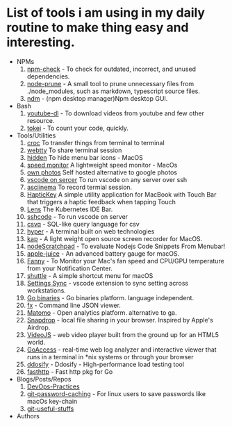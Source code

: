 # List of tools i am using in my daily routine to make thing easy and interesting. 

* NPMs
    1. [npm-check](https://github.com/dylang/npm-check) - To check for outdated, incorrect, and unused dependencies.
    2. [node-prune](https://github.com/tj/node-prune) - A small tool to prune unnecessary files from ./node_modules, such as markdown, typescript source files.
    3. [ndm](https://github.com/720kb/ndm) - (npm desktop manager)Npm desktop GUI.
* Bash
    1. [youtube-dl](https://ytdl-org.github.io/youtube-dl/index.html) - To download videos from youtube and few other resource.
    2. [tokei](https://github.com/XAMPPRocky/tokei) - To count your code, quickly.
* Tools/Utilities
    1.  [croc](https://github.com/schollz/croc) To transfer things from terminal to terminal
    2.  [webtty](https://github.com/maxmcd/webtty) To share terminal session
    3.  [hidden](https://github.com/dwarvesf/hidden) To hide menu bar icons - MacOS
    4.  [speed monitor](https://github.com/albertofwb/SpeedMonitor) A lightweight speed monitor - MacOs
    5.  [own photos](https://github.com/hooram/ownphotos) Self hosted alternative to google photos
    6.  [vscode on sercer](https://github.com/cdr/sshcode) To run vscode on any server over ssh
    7.  [asciinema](https://github.com/asciinema/asciinema) To record termial session.
    8.  [HapticKey](https://github.com/niw/HapticKey) A simple utility application for MacBook with Touch Bar that triggers a haptic feedback when tapping Touch 
    9.  [Lens](https://github.com/lensapp/lens) The Kubernetes IDE
Bar.
    10.  [sshcode](https://github.com/cdr/sshcode) - To run vscode on server
    11. [csvq](https://github.com/mithrandie/csvq) - SQL-like query language for csv 
    12. [hyper](https://hyper.is) - A terminal built on web technologies
    13. [kap](https://github.com/wulkano/kap) - A light weight open source screen recorder for MacOS.
    14. [nodeScratchpad](https://github.com/vsaravind007/nodeScratchpad) - To evaluate Nodejs Code Snippets From Menubar!
    15. [apple-juice](https://github.com/raphaelhanneken/apple-juice) - An advanced battery gauge for macOS.
    16. [Fanny](https://github.com/DanielStormApps/Fanny) - To Monitor your Mac's fan speed and CPU/GPU temperature from your Notification Center.
    17. [shuttle](https://github.com/fitztrev/shuttle) - A simple shortcut menu for macOS
    18. [Settings Sync](https://marketplace.visualstudio.com/items?itemName=Shan.code-settings-sync) - vscode extension to sync setting across workstations.
    19. [Go binaries](https://github.com/tj/gobinaries) - Go binaries platform. language independent.
    20. [fx](https://github.com/antonmedv/fx) - Command line JSON viewer.
    21. [Matomo](https://github.com/matomo-org/matomo) -  Open analytics platform. alternative to ga.
    22. [Snapdrop](https://snapdrop.net) - local file sharing in your browser. Inspired by Apple's Airdrop.
    23. [VideoJS](https://github.com/videojs/video.js) - web video player built from the ground up for an HTML5 world.
    24. [GoAccess](https://goaccess.io/) - real-time web log analyzer and interactive viewer that runs in a terminal in \*nix systems or through your browser
    25. [ddosify](https://github.com/ddosify/ddosify) - Ddosify - High-performance load testing tool
    26. [fasthttp](https://github.com/valyala/fasthttp) - Fast http pkg for Go
* Blogs/Posts/Repos
    1. [DevOps-Practices](https://github.com/bregman-arie/devops-exercises)
    2. [git-password-caching](https://github.com/jbranchaud/til/blob/master/git/caching-credentials.md) - For linux users to save passwords like macOs key-chain
    3. [git-useful-stuffs](https://github.com/jbranchaud/til/#git)
* Authors
